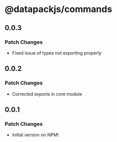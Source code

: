 # @datapackjs/commands

## 0.0.3

### Patch Changes

- Fixed issue of types not exporting properly

## 0.0.2

### Patch Changes

- Corrected exports in core module

## 0.0.1

### Patch Changes

- Initial version on NPM!
